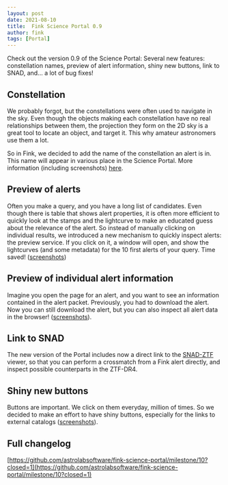 ```yaml
---
layout: post
date: 2021-08-10
title:  Fink Science Portal 0.9
author: fink
tags: [Portal]
---
```


Check out the version 0.9 of the Science Portal: Several new features: constellation names, preview of alert information, shiny new buttons, link to SNAD, and... a lot of bug fixes!
<!--more-->

## Constellation

We probably forgot, but the constellations were often used to navigate in the sky. Even though the objects making each constellation have no real relationships between them, the projection they form on the 2D sky is a great tool to locate an object, and target it. This why amateur astronomers use them a lot.

So in Fink, we decided to add the name of the constellation an alert is in. This name will appear in various place in the Science Portal. More information (including screenshots) [here](https://github.com/astrolabsoftware/fink-science-portal/pull/197).

## Preview of alerts

Often you make a query, and you have a long list of candidates. Even though there is table that shows alert properties, it is often more efficient to quickly look at the stamps and the lightcurve to make an educated guess about the relevance of the alert. So instead of manually clicking on individual results, we introduced a new mechanism to quickly inspect alerts: the preview service. If you click on it, a window will open, and show the lightcurves (and some metadata) for the 10 first alerts of your query. Time saved! ([screenshots](https://github.com/astrolabsoftware/fink-science-portal/pull/187))

## Preview of individual alert information

Imagine you open the page for an alert, and you want to see an information contained in the alert packet. Previously, you had to download the alert. Now you can still download the alert, but you can also inspect all alert data in the browser! ([screenshots](https://github.com/astrolabsoftware/fink-science-portal/pull/192)).

## Link to SNAD

The new version of the Portal includes now a direct link to the [SNAD-ZTF](https://ztf.snad.space) viewer, so that you can perform a crossmatch from a Fink alert directly, and inspect possible counterparts in the ZTF-DR4.

## Shiny new buttons

Buttons are important. We click on them everyday, million of times. So we decided to make an effort to have shiny buttons, especially for the links to external catalogs ([screenshots](https://github.com/astrolabsoftware/fink-science-portal/pull/194)).

## Full changelog

[https://github.com/astrolabsoftware/fink-science-portal/milestone/10?closed=1](https://github.com/astrolabsoftware/fink-science-portal/milestone/10?closed=1)
